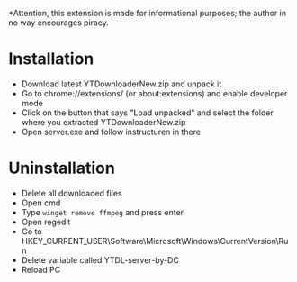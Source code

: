 *Attention, this extension is made for informational purposes; the author in no way encourages piracy.

# Installation
* Download latest YTDownloaderNew.zip and unpack it
* Go to chrome://extensions/ (or about:extensions) and enable developer mode
* Click on the button that says "Load unpacked" and select the folder where you extracted YTDownloaderNew.zip
* Open server.exe and follow instructuren in there

# Uninstallation
* Delete all downloaded files
* Open cmd
* Type `winget remove ffmpeg` and press enter
* Open regedit
* Go to HKEY_CURRENT_USER\Software\Microsoft\Windows\CurrentVersion\Run
* Delete variable called YTDL-server-by-DC
* Reload PC
